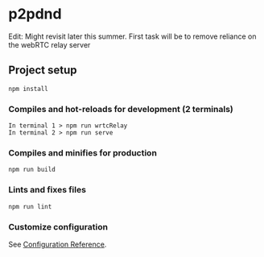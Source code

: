 # p2pdnd

Edit: Might revisit later this summer. First task will be to remove reliance on the webRTC relay server

## Project setup
```
npm install
```

### Compiles and hot-reloads for development (2 terminals)
```
In terminal 1 > npm run wrtcRelay
In terminal 2 > npm run serve
```

### Compiles and minifies for production
```
npm run build
```

### Lints and fixes files
```
npm run lint
```

### Customize configuration
See [Configuration Reference](https://cli.vuejs.org/config/).
